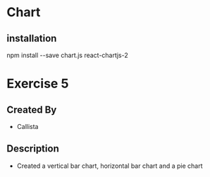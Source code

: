 # Chart

## installation
npm install --save chart.js react-chartjs-2

# Exercise 5
## Created By 
- Callista
## Description
- Created a vertical bar chart, horizontal bar chart and a pie chart
